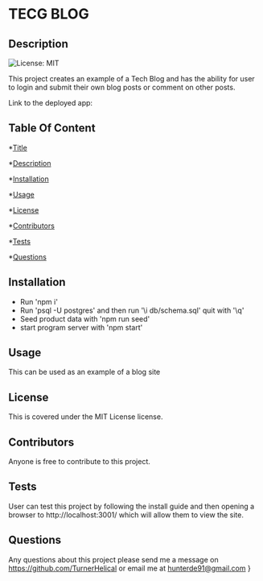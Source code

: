   # TECG BLOG
  ## Description
  ![License: MIT](https://img.shields.io/badge/License-MIT-yellow.svg) <br />

  This project creates an example of a Tech Blog and has the ability for user to login and submit their own blog posts or comment on other posts.

  Link to the deployed app: 
  ## Table Of Content
  *[Title](#title)

  *[Description](#description)

  *[Installation](#installation)

  *[Usage](#usage)

  *[License](#license)

  *[Contributors](#contributor)

  *[Tests](#test)

  *[Questions](#questions)

  ## Installation
  - Run 'npm i'
  - Run 'psql -U postgres' and then run '\i db/schema.sql' quit with '\q'
  - Seed product data with 'npm run seed'
  - start program server with 'npm start'
  ## Usage
  This can be used as an example of a blog site
  ## License
  This is covered under the MIT License license.
  ## Contributors
  Anyone is free to contribute to this project.
  ## Tests
  User can test this project by following the install guide and then opening a browser to http://localhost:3001/ which will allow them to view the site.
  ## Questions
  Any questions about this project please send me a message on https://github.com/TurnerHelical or email me at [hunterde91@gmail.com](mailto:hunterde91@gmail.com)  }